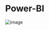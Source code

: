 # Power-BI


![image](https://user-images.githubusercontent.com/115640239/218850398-54ed5223-1ae9-40f6-9d9f-d0097a83b59c.png)
